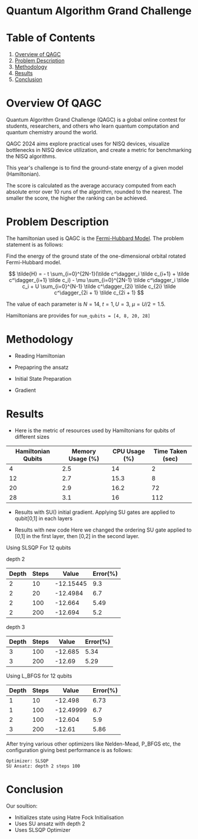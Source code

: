 # Quantum Algorithm Grand Challenge

# Table of Contents

1. [Overview of QAGC](#Overview)
2. [Problem Description](#Description)
3. [Methodology](#methods)
4. [Results](#Results)
5. [Conclusion](#Conclusion)


# Overview Of QAGC <a id="Overview"></a>
Quantum Algorithm Grand Challenge (QAGC) is a global online contest for students, researchers, and others who learn quantum computation and quantum chemistry around the world.

QAGC 2024 aims explore practical uses for NISQ devices, visualize bottlenecks in NISQ device utilization, and create a metric for benchmarking the NISQ algorithms. 

This year's challenge is to find the ground-state energy of a given model (Hamiltonian).

The score is calculated as the average accuracy computed from each absolute error over 10 runs of the algorithm, rounded to the nearest. The smaller the score, the higher the ranking can be achieved.

# Problem Description <a id="Description"></a>
The hamiltonian used is QAGC is the [Fermi-Hubbard Model](https://arxiv.org/abs/2402.11869). The problem statement is as follows:

Find the energy of the ground state of the one-dimensional orbital rotated Fermi-Hubbard model.

$$
    \tilde{H} = - t \sum_{i=0}^{2N-1}(\tilde c^\dagger_i \tilde c_{i+1} + \tilde c^\dagger_{i+1} \tilde c_i)  - \mu \sum_{i=0}^{2N-1}  \tilde c^\dagger_i \tilde c_i + U \sum_{i=0}^{N-1} \tilde c^\dagger_{2i} \tilde c_{2i} \tilde c^\dagger_{2i + 1} \tilde c_{2i + 1} 
$$

The value of each parameter is $N = 14,\ t=1, U=3,\ \mu=U/2 = 1.5$. 

Hamiltonians are provides for `num_qubits = [4, 8, 20, 28]`


# Methodology <a id="Methods"></a>
- Reading Hamiltonian

- Prepapring the ansatz

- Initial State Preparation
- Gradient

# Results <a id="Results"></a>
- Here is the metric of resources used by Hamiltonians for qubits of different sizes
  
| Hamiltonian Qubits    | Memory Usage (%) | CPU Usage (%) | Time Taken (sec)
| -------- | ------- |-------| ------ |
| 4  | 2.5   | 14 | 2
| 12 | 2.7 | 15.3 | 8
| 20 | 2.9 | 16.2 | 72
| 28 | 3.1 | 16 | 112

- Results with SU() initial gradient.
Applying SU gates are applied to qubit[0,1] in each layers 

- Results with new code
Here we changed the ordering SU gate applied to [0,1] in the first layer, then [0,2] in the second layer.

Using SLSQP For 12 qubits

depth 2 

Depth | Steps    | Value | Error(%)
|-------| -------- | ------- |-------| 
|2 | 10  |  -12.15445  | 9.3
|2 | 20 |   -12.4984| 6.7
|2 | 100 | -12.664 | 5.49
|2 | 200 | -12.694 | 5.2

depth 3

Depth | Steps    | Value | Error(%)
|-------| -------- | ------- |-------| 
|3 | 100 | -12.685 | 5.34
|3 | 200 | -12.69 | 5.29

Using L_BFGS for 12 qubits

Depth | Steps    | Value | Error(%)
|-------| -------- | ------- | -----
|1 | 10  |  -12.498  | 6.73
|1 | 100 |   -12.49999| 6.7
|2 | 100 | -12.604 | 5.9
|3 | 200 | -12.61 | 5.86


After trying various other optimizers like Nelden-Mead, P_BFGS etc, the configuration giving best performance is as follows:

```
Optimizer: SLSQP
SU Ansatz: depth 2 steps 100
```


# Conclusion <a id="Conclusion"></a>

Our soultion:

- Initializes state using Hatre Fock Initialisation
- Uses SU ansatz with depth 2
- Uses SLSQP Optimizer